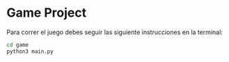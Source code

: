 # Game Project

Para correr el juego debes seguir las siguiente instrucciones en la terminal:

```sh
cd game
python3 main.py
```
